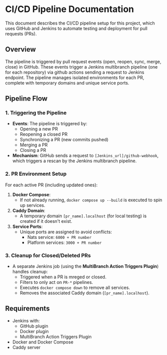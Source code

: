 # CI/CD Pipeline Documentation

This document describes the CI/CD pipeline setup for this project, which uses GitHub and Jenkins to automate testing and deployment for pull requests (PRs).

## Overview

The pipeline is triggered by pull request events (open, reopen, sync, merge, close) in GitHub. These events trigger a Jenkins multibranch pipeline (one for each repository) via github actions sending a request to Jenkins endpoint. The pipeline manages isolated environments for each PR, complete with temporary domains and unique service ports.

## Pipeline Flow

### 1. Triggering the Pipeline

- **Events**: The pipeline is triggered by:
  - Opening a new PR
  - Reopening a closed PR
  - Synchronizing a PR (new commits pushed)
  - Merging a PR
  - Closing a PR
- **Mechanism**: GitHub sends a request to `[Jenkins_url]/github-webhook`, which triggers a rescan by the Jenkins multibranch pipeline.

### 2. PR Environment Setup

For each active PR (including updated ones):

1. **Docker Compose**:
   - If not already running, `docker compose up --build` is executed to spin up services.
2. **Caddy Domain**:
   - A temporary domain `[pr_name].localhost` (for local testing) is created if it doesn't exist.
3. **Service Ports**:
   - Unique ports are assigned to avoid conflicts:
     - Nats service: `6000 + PR number`
     - Platform services: `3000 + PR number`

### 3. Cleanup for Closed/Deleted PRs

- A separate Jenkins job (using the **MultiBranch Action Triggers Plugin**) handles cleanup:
  - Triggered when a PR is mreged or closed.
  - Filters to only act on `PR-*` pipelines.
  - Executes `docker compose down` to remove all services.
  - Removes the associated Caddy domain (`[pr_name].localhost`).

## Requirements

- Jenkins with:
  - GitHub plugin
  - Docker plugin
  - MultiBranch Action Triggers Plugin
- Docker and Docker Compose
- Caddy server
